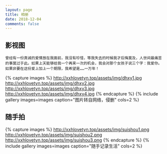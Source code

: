 ```yaml
---
layout: page
title: 相册
date: 2018-12-04
comments: false
---
```


## 影视图
`曾经有一份真诚的爱情放在我面前，我没有珍惜，等我失去的时候我才后悔莫及，人世间最痛苦的事莫过于此。如果上天能够给我一个再来一次的机会，我会对那个女孩子说三个字：我爱你。如果非要在这份爱上加上一个期限，我希望是……一万年！`

{% capture images %}
    http://xxhlovetyn.top/assets/img/dhxy1.jpg
    http://xxhlovetyn.top/assets/img/dhxy2.jpg
    http://xxhlovetyn.top/assets/img/dhxy3.jpg
    http://xxhlovetyn.top/assets/img/dhxy4.jpg
{% endcapture %}
{% include gallery images=images caption="图片转自网络，侵删" cols=2 %}


## 随手拍

{% capture images %}
    http://xxhlovetyn.top/assets/img/suishou1.png
    http://xxhlovetyn.top/assets/img/suishou2.png
    http://xxhlovetyn.top/assets/img/suishou3.png
{% endcapture %}
{% include gallery images=images caption="随手记录生活" cols=2 %}
